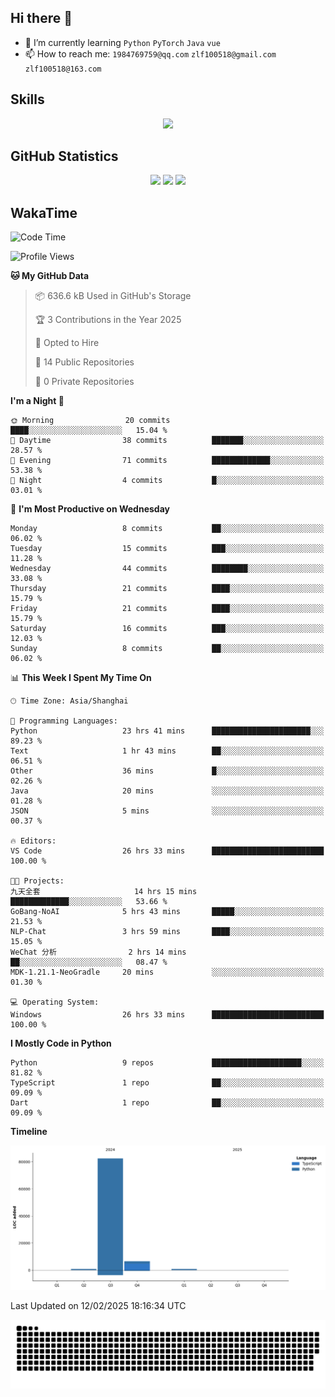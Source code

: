 ## Hi there 👋

- 🌱 I’m currently learning `Python` `PyTorch` `Java` `vue`
- 📫 How to reach me: `1984769759@qq.com` `zlf100518@gmail.com` `zlf100518@163.com`

## Skills
<div align="center"> <img src="https://skillicons.dev/icons?i=python,linux,git,github,html,css,js,ts" /> </div>

## GitHub Statistics

<div align="center">
  <img src="https://github-readme-stats.vercel.app/api?username=CloudSwordSage&show_icons=true&theme=tokyonight" />
  <img src="https://github-readme-stats.vercel.app/api/top-langs/?username=CloudSwordSage&show_icons=true&theme=tokyonight" />
  <img src="https://github-readme-activity-graph.vercel.app/graph?username=CloudSwordSage&theme=xcode" />
</div>

## WakaTime

<!--START_SECTION:waka-->
![Code Time](http://img.shields.io/badge/Code%20Time-388%20hrs%2031%20mins-blue)

![Profile Views](http://img.shields.io/badge/Profile%20Views-0-blue)

**🐱 My GitHub Data** 

> 📦 636.6 kB Used in GitHub's Storage 
 > 
> 🏆 3 Contributions in the Year 2025
 > 
> 💼 Opted to Hire
 > 
> 📜 14 Public Repositories 
 > 
> 🔑 0 Private Repositories 
 > 
**I'm a Night 🦉** 

```text
🌞 Morning                20 commits          ████░░░░░░░░░░░░░░░░░░░░░   15.04 % 
🌆 Daytime                38 commits          ███████░░░░░░░░░░░░░░░░░░   28.57 % 
🌃 Evening                71 commits          █████████████░░░░░░░░░░░░   53.38 % 
🌙 Night                  4 commits           █░░░░░░░░░░░░░░░░░░░░░░░░   03.01 % 
```
📅 **I'm Most Productive on Wednesday** 

```text
Monday                   8 commits           ██░░░░░░░░░░░░░░░░░░░░░░░   06.02 % 
Tuesday                  15 commits          ███░░░░░░░░░░░░░░░░░░░░░░   11.28 % 
Wednesday                44 commits          ████████░░░░░░░░░░░░░░░░░   33.08 % 
Thursday                 21 commits          ████░░░░░░░░░░░░░░░░░░░░░   15.79 % 
Friday                   21 commits          ████░░░░░░░░░░░░░░░░░░░░░   15.79 % 
Saturday                 16 commits          ███░░░░░░░░░░░░░░░░░░░░░░   12.03 % 
Sunday                   8 commits           ██░░░░░░░░░░░░░░░░░░░░░░░   06.02 % 
```


📊 **This Week I Spent My Time On** 

```text
🕑︎ Time Zone: Asia/Shanghai

💬 Programming Languages: 
Python                   23 hrs 41 mins      ██████████████████████░░░   89.23 % 
Text                     1 hr 43 mins        ██░░░░░░░░░░░░░░░░░░░░░░░   06.51 % 
Other                    36 mins             █░░░░░░░░░░░░░░░░░░░░░░░░   02.26 % 
Java                     20 mins             ░░░░░░░░░░░░░░░░░░░░░░░░░   01.28 % 
JSON                     5 mins              ░░░░░░░░░░░░░░░░░░░░░░░░░   00.37 % 

🔥 Editors: 
VS Code                  26 hrs 33 mins      █████████████████████████   100.00 % 

🐱‍💻 Projects: 
九天全套                     14 hrs 15 mins      █████████████░░░░░░░░░░░░   53.66 % 
GoBang-NoAI              5 hrs 43 mins       █████░░░░░░░░░░░░░░░░░░░░   21.53 % 
NLP-Chat                 3 hrs 59 mins       ████░░░░░░░░░░░░░░░░░░░░░   15.05 % 
WeChat 分析                2 hrs 14 mins       ██░░░░░░░░░░░░░░░░░░░░░░░   08.47 % 
MDK-1.21.1-NeoGradle     20 mins             ░░░░░░░░░░░░░░░░░░░░░░░░░   01.30 % 

💻 Operating System: 
Windows                  26 hrs 33 mins      █████████████████████████   100.00 % 
```

**I Mostly Code in Python** 

```text
Python                   9 repos             ████████████████████░░░░░   81.82 % 
TypeScript               1 repo              ██░░░░░░░░░░░░░░░░░░░░░░░   09.09 % 
Dart                     1 repo              ██░░░░░░░░░░░░░░░░░░░░░░░   09.09 % 
```



**Timeline**

![Lines of Code chart](https://raw.githubusercontent.com/CloudSwordSage/CloudSwordSage/main/assets/bar_graph.png)


 Last Updated on 12/02/2025 18:16:34 UTC
<!--END_SECTION:waka-->

<div align="center"><img src="./assets/github-snake-dark.svg" /></div>
